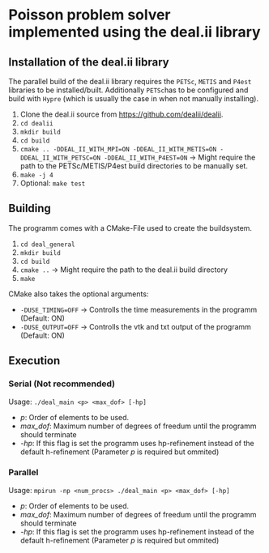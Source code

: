 # Poisson problem solver implemented using the deal.ii library

## Installation of the deal.ii library
The parallel build of the deal.ii library requires the `PETSc`, `METIS` and `P4est` libraries to be installed/built. Additionally `PETSc`has to be configured and build with `Hypre`  (which is usually the case in when not manually installing).
1. Clone the deal.ii source from https://github.com/dealii/dealii.
2. `cd dealii`
3. `mkdir build`
4. `cd build`
5. `cmake .. -DDEAL_II_WITH_MPI=ON -DDEAL_II_WITH_METIS=ON -DDEAL_II_WITH_PETSC=ON -DDEAL_II_WITH_P4EST=ON` -> Might require the path to the PETSc/METIS/P4est build directories to be manually set.
6. `make -j 4`
7. Optional: `make test`

## Building
The programm comes with a CMake-File used to create the buildsystem.
1. `cd deal_general`
2. `mkdir build`
3. `cd build`
4. `cmake ..` -> Might require the path to the deal.ii build directory
5. `make`

CMake also takes the optional arguments:
- `-DUSE_TIMING=OFF` -> Controlls the time measurements in the programm (Default: ON)
- `-DUSE_OUTPUT=OFF` -> Controlls the vtk and txt output of the programm (Default: ON)

## Execution
### Serial (Not recommended)
Usage: `./deal_main <p> <max_dof> [-hp]`
- _p_: Order of elements to be used.
- _max\_dof_: Maximum number of degrees of freedum until the programm should terminate 
- _-hp_: If this flag is set the programm uses hp-refinement instead of the default h-refinement (Parameter _p_ is required but ommited)

### Parallel
Usage: `mpirun -np <num_procs> ./deal_main <p> <max_dof> [-hp]`
- _p_: Order of elements to be used.
- _max\_dof_: Maximum number of degrees of freedum until the programm should terminate 
- _-hp_: If this flag is set the programm uses hp-refinement instead of the default h-refinement (Parameter _p_ is required but ommited)